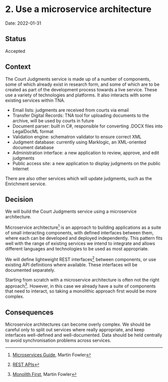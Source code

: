 # 2. Use a microservice architecture

Date: 2022-01-31

## Status

Accepted

## Context

The Court Judgments service is made up of a number of components, some of which already exist in research form, and some of which are to be created as part of the development process towards a live service. These use a variety of technologies and platforms. It also interacts with some existing services within TNA.

- Email lists: judgments are received from courts via email
- Transfer Digital Records: TNA tool for uploading documents to the archive, will be used by courts in future
- Document parser: built in C#, responsible for converting .DOCX files into LegalDocML format
- Validation engine: schematron validator to ensure correct XML
- Judgment database: currently using Marklogic, an XML-oriented document database
- Administration interface: a new application to review, approve, and edit judgments
- Public access site: a new application to display judgments on the public Internet

There are also other services which will update judgments, such as the Enrichment service.

## Decision

We will build the Court Judgments service using a microservice architecture.

Microservice architecture[^microservices] is an approach to building applications as a suite of small interacting components, with defined interfaces between them, where each can be developed and deployed independently. This pattern fits well with the range of existing services we intend to integrate and allows different languages and technologies to be used as most appropriate.

We will define lightweight REST interfaces[^rest] between components, or use existing API definitions where available. These interfaces will be documented separately.

Starting from scratch with a microservice architecture is often not the right approach[^monolith-first]. However, in this case we already have a suite of components that need to interact, so taking a monolithic approach first would be more complex.

## Consequences

Microservice architectures can become overly complex. We should be careful only to split out services where really appropriate, and keep interfaces well-defined and well-documented. Data should be held centrally to avoid synchronisation problems across services.

[^microservices]: [Microservices Guide](https://www.martinfowler.com/microservices/), Martin Fowler
[^rest]: [REST APIs](https://en.wikipedia.org/wiki/Representational_state_transfer)
[^monolith-first]: [Monolith First](https://www.martinfowler.com/bliki/MonolithFirst.html), Martin Fowler
